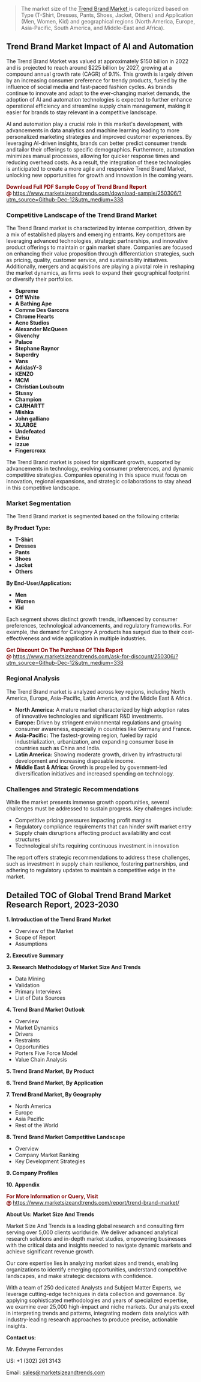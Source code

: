 <blockquote><p>The market size of the <a href="https://www.marketsizeandtrends.com/download-sample/250306/?utm_source=Github-Dec-12&amp;utm_medium=338" target="_blank">Trend Brand Market </a>is categorized based on Type (T-Shirt, Dresses, Pants, Shoes, Jacket, Others) and Application (Men, Women, Kid) and geographical regions (North America, Europe, Asia-Pacific, South America, and Middle-East and Africa).</p></blockquote><p><h2>Trend Brand Market Impact of AI and Automation</h2><p>The Trend Brand Market was valued at approximately $150 billion in 2022 and is projected to reach around $225 billion by 2027, growing at a compound annual growth rate (CAGR) of 9.1%. This growth is largely driven by an increasing consumer preference for trendy products, fueled by the influence of social media and fast-paced fashion cycles. As brands continue to innovate and adapt to the ever-changing market demands, the adoption of AI and automation technologies is expected to further enhance operational efficiency and streamline supply chain management, making it easier for brands to stay relevant in a competitive landscape.</p><p>AI and automation play a crucial role in this market's development, with advancements in data analytics and machine learning leading to more personalized marketing strategies and improved customer experiences. By leveraging AI-driven insights, brands can better predict consumer trends and tailor their offerings to specific demographics. Furthermore, automation minimizes manual processes, allowing for quicker response times and reducing overhead costs. As a result, the integration of these technologies is anticipated to create a more agile and responsive Trend Brand Market, unlocking new opportunities for growth and innovation in the coming years.</p></p><p><strong><span style="color: #800000;">Download Full PDF Sample Copy of Trend Brand Report @</span>&nbsp;</strong><a href="https://www.marketsizeandtrends.com/download-sample/250306/?utm_source=Github-Dec-12&amp;utm_medium=338">https://www.marketsizeandtrends.com/download-sample/250306/?utm_source=Github-Dec-12&amp;utm_medium=338</a></p><h3>Competitive Landscape of the Trend Brand Market</h3><p>The Trend Brand market is characterized by intense competition, driven by a mix of established players and emerging entrants. Key competitors are leveraging advanced technologies, strategic partnerships, and innovative product offerings to maintain or gain market share. Companies are focused on enhancing their value proposition through differentiation strategies, such as pricing, quality, customer service, and sustainability initiatives. Additionally, mergers and acquisitions are playing a pivotal role in reshaping the market dynamics, as firms seek to expand their geographical footprint or diversify their portfolios.</p><p><strong><p><ul><li>Supreme </li><li> Off White </li><li> A Bathing Ape </li><li> Comme Des Garcons </li><li> Chrome Hearts </li><li> Acne Studios </li><li> Alexander McQueen </li><li> Givenchy </li><li> Palace </li><li> Stephane Raynor </li><li> Superdry </li><li> Vans </li><li> AdidasY-3 </li><li> KENZO </li><li> MCM </li><li> Christian Louboutn </li><li> Stussy </li><li> Champion </li><li> CARHARTT </li><li> Mishka </li><li> John galliano </li><li> XLARGE </li><li> Undefeated </li><li> Evisu </li><li> izzue </li><li> Fingercroxx</p></li></ul></p></strong></p><p>The Trend Brand market is poised for significant growth, supported by advancements in technology, evolving consumer preferences, and dynamic competitive strategies. Companies operating in this space must focus on innovation, regional expansions, and strategic collaborations to stay ahead in this competitive landscape.</p><h3>Market Segmentation</h3><p>The Trend Brand market is segmented based on the following criteria:</p><p><strong>By Product Type:</strong></p><p><strong><p><ul><li>T-Shirt </li><li> Dresses </li><li> Pants </li><li> Shoes </li><li> Jacket </li><li> Others</p></li></ul></p></strong></p><p><strong>By End-User/Application:</strong></p><p><strong><p><ul><li>Men </li><li> Women </li><li> Kid</p></li></ul></p></strong></p><p>Each segment shows distinct growth trends, influenced by consumer preferences, technological advancements, and regulatory frameworks. For example, the demand for Category A products has surged due to their cost-effectiveness and wide application in multiple industries.</p><p><strong><span style="color: #800000;">Get Discount On The Purchase Of This Report @&nbsp;</span></strong><a href="https://www.marketsizeandtrends.com/ask-for-discount/250306/?utm_source=Github-Dec-12&amp;utm_medium=338">https://www.marketsizeandtrends.com/ask-for-discount/250306/?utm_source=Github-Dec-12&amp;utm_medium=338</a></p><h3>Regional Analysis</h3><p>The Trend Brand market is analyzed across key regions, including North America, Europe, Asia-Pacific, Latin America, and the Middle East &amp; Africa.</p><ul><li><strong>North America:</strong> A mature market characterized by high adoption rates of innovative technologies and significant R&amp;D investments.</li><li><strong>Europe:</strong> Driven by stringent environmental regulations and growing consumer awareness, especially in countries like Germany and France.</li><li><strong>Asia-Pacific:</strong> The fastest-growing region, fueled by rapid industrialization, urbanization, and expanding consumer base in countries such as China and India.</li><li><strong>Latin America:</strong> Showing moderate growth, driven by infrastructural development and increasing disposable income.</li><li><strong>Middle East &amp; Africa:</strong> Growth is propelled by government-led diversification initiatives and increased spending on technology.</li></ul><h3>Challenges and Strategic Recommendations</h3><p>While the market presents immense growth opportunities, several challenges must be addressed to sustain progress. Key challenges include:</p><ul><li>Competitive pricing pressures impacting profit margins</li><li>Regulatory compliance requirements that can hinder swift market entry</li><li>Supply chain disruptions affecting product availability and cost structures</li><li>Technological shifts requiring continuous investment in innovation</li></ul><p>The report offers strategic recommendations to address these challenges, such as investment in supply chain resilience, fostering partnerships, and adhering to regulatory updates to maintain a competitive edge in the market.</p><h2>Detailed TOC of Global Trend Brand Market Research Report, 2023-2030</h2><p><strong>1. Introduction of the Trend Brand Market</strong></p><ul><li>Overview of the Market</li><li>Scope of Report</li><li>Assumptions&nbsp;</li></ul><p><strong>2. Executive Summary</strong></p><p><strong>3. Research Methodology of <strong>Market Size And Trends</strong></strong></p><ul><li>Data Mining</li><li>Validation</li><li>Primary Interviews</li><li>List of Data Sources&nbsp;</li></ul><p><strong>4. Trend Brand Market Outlook</strong></p><ul><li>Overview</li><li>Market Dynamics</li><li>Drivers</li><li>Restraints</li><li>Opportunities</li><li>Porters Five Force Model</li><li>Value Chain Analysis&nbsp;</li></ul><p><strong>5. Trend Brand Market, By Product</strong></p><p><strong>6. Trend Brand Market, By Application</strong></p><p><strong>7. Trend Brand Market, By Geography</strong></p><ul><li>North America</li><li>Europe</li><li>Asia Pacific</li><li>Rest of the World&nbsp;</li></ul><p><strong>8. Trend Brand Market Competitive Landscape</strong></p><ul><li>Overview</li><li>Company Market Ranking</li><li>Key Development Strategies&nbsp;</li></ul><p><strong>9. Company Profiles</strong></p><p><strong>10. Appendix</strong></p><p><strong><span style="color: #800000;">For More Information or Query, Visit @&nbsp;</span></strong><a href="https://www.marketsizeandtrends.com/report/trend-brand-market/">https://www.marketsizeandtrends.com/report/trend-brand-market/</a></p><p></p><p><strong>About Us:&nbsp;Market Size And Trends</strong></p><p>Market Size And Trends&nbsp;is a leading global research and consulting firm serving over 5,000 clients worldwide. We deliver advanced analytical research solutions and in-depth market studies, empowering businesses with the critical data and insights needed to navigate dynamic markets and achieve significant revenue growth.</p><p>Our core expertise lies in analyzing market sizes and trends, enabling organizations to identify emerging opportunities, understand competitive landscapes, and make strategic decisions with confidence.</p><p>With a team of 250 dedicated Analysts and Subject Matter Experts, we leverage cutting-edge techniques in data collection and governance. By applying sophisticated methodologies and years of specialized expertise, we examine over 25,000 high-impact and niche markets. Our analysts excel in interpreting trends and patterns, integrating modern data analytics with industry-leading research approaches to produce precise, actionable insights.</p><p><strong>Contact us:</strong></p><p>Mr. Edwyne Fernandes</p><p>US: +1 (302) 261 3143</p><p>Email: <a href="mailto:sales@marketsizeandtrends.com">sales@marketsizeandtrends.com</a>&nbsp;</p>
